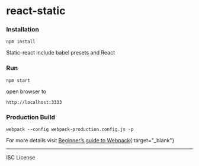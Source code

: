 # react-static

### Installation

```
npm install
```

Static-react include babel presets and React

### Run

```
npm start
```

open browser to
```
http://localhost:3333
```

### Production Build
```
webpack --config webpack-production.config.js -p
```

For more details visit [Beginner’s guide to Webpack](https://medium.com/@dabit3/beginner-s-guide-to-webpack-b1f1a3638460#.7a2tcpsfm){:target="_blank"}

---

ISC License
